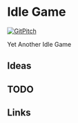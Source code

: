 # Idle Game

[![GitPitch](https://gitpitch.com/assets/badge.svg)](https://gitpitch.com/JamesHurburgh/IdleGame/master?grs=github&t=white)

Yet Another Idle Game

## Ideas


## TODO


## Links